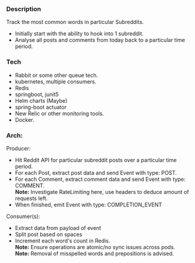 ### Description
Track the most common words in particular Subreddits.
 - Initially start with the ability to hook into 1 subreddit.
 - Analyse all posts and comments from today back to a particular time period.

### Tech
- Rabbit or some other queue tech.
- kubernetes, multiple consumers.
- Redis
- springboot, junit5
- Helm charts (Maybe)
- spring-boot actuator
- New Relic or other monitoring tools.
- Docker.

### Arch:

Producer:
- Hit Reddit API for particular subreddit posts over a particular time period.
- For each Post, extract post data and send Event with type: POST.
- For each Comment, extract comment data and send Event with type: COMMENT.  
**Note:** Investigate RateLimiting here, use headers to deduce amount of requests left.  
- When finished, emit Event with type: COMPLETION_EVENT

Consumer(s):
- Extract data from payload of event
- Split post based on spaces
- Increment each word's count in Redis.  
**Note:** Ensure operations are atomic/no sync issues across pods.  
**Note:** Removal of misspelled words and prepositions is advised.
